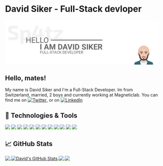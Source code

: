 # David Siker - Full-Stack devloper

[![Header](https://raw.githubusercontent.com/sp4tz7/sp4tz7/master/sp4tz.jpg "Header")](https://siker.ch/)

## Hello, mates! 

My name is David Siker and I'm a Full-Stack Developer. Im from Switzerland, married, 2 boys and currently working at Magneticlab.
You can find me on [![Twitter][1.2]][1],  or on [![LinkedIn][3.2]][3]

## 🔧 Technologies & Tools

![](https://img.shields.io/badge/Platform-Windows-informational?style=flat&logo=windows&logoColor=white&color=0b7cbd)
![](https://img.shields.io/badge/Platform-Linux-informational?style=flat&logo=linux&logoColor=white&color=0b7cbd)
![](https://img.shields.io/badge/Platform-Raspberry_PI-informational?style=flat&logo=raspberry-pi&logoColor=white&color=0b7cbd)
![](https://img.shields.io/badge/Code-PHP-informational?style=flat&logo=php&logoColor=white&color=0b7cbd)
![](https://img.shields.io/badge/Code-Python-informational?style=flat&logo=python&logoColor=white&color=0b7cbd)
![](https://img.shields.io/badge/Code-JavaScript-informational?style=flat&logo=javascript&logoColor=white&color=0b7cbd)
![](https://img.shields.io/badge/Code-jQuery-informational?style=flat&logo=jquery&logoColor=white&color=0b7cbd)
![](https://img.shields.io/badge/Code-SCSS-informational?style=flat&logo=css3&logoColor=white&color=0b7cbd)
![](https://img.shields.io/badge/Tools-PostgreSQL-informational?style=flat&logo=postgresql&logoColor=white&color=0b7cbd)
![](https://img.shields.io/badge/Tools-MySQL-informational?style=flat&logo=mysql&logoColor=white&color=0b7cbd)
![](https://img.shields.io/badge/Framework-Django-informational?style=flat&logo=django&logoColor=white&color=0b7cbd)
![](https://img.shields.io/badge/Framework-Symfony-informational?style=flat&logo=symfony&logoColor=white&color=0b7cbd)

## &#x1f4c8; GitHub Stats

<a href="https://github.com/sp4tz7/sp4tz7">
  <img align="center" src="https://github-readme-stats.vercel.app/api/top-langs/?username=sp4tz7&hide=java,html&title_color=ffffff&text_color=c9cacc&icon_color=0b7cbd&bg_color=1d1f21" />
</a>
<a href="https://github.com/sp4tz7/sp4tz7">
  <img align="center" src="https://github-readme-stats.vercel.app/api?username=sp4tz7&show_icons=true&line_height=27&count_private=true&title_color=ffffff&text_color=c9cacc&icon_color=0b7cbd&bg_color=1d1f21" alt="David's GitHub Stats" />
</a>

<a href="https://github.com/sp4tz7/OC_P5">
  <img align="center" src="https://github-readme-stats.vercel.app/api/pin/?username=sp4tz7&repo=OC_P5&title_color=ffffff&text_color=c9cacc&icon_color=0b7cbd&bg_color=1d1f21" />
</a>
<a href="https://github.com/sp4tz7/OC_P6">
  <img align="center" src="https://github-readme-stats.vercel.app/api/pin/?username=sp4tz7&repo=OC_P6&title_color=ffffff&text_color=c9cacc&icon_color=0b7cbd&bg_color=1d1f21" />
</a>

<!-- icons without padding -->

[1.2]: http://i.imgur.com/wWzX9uB.png (Follow me on Twitter) 
[3.2]: https://raw.githubusercontent.com/MartinHeinz/MartinHeinz/master/linkedin-3-16.png (Follow me on LinkedIn)
 

[1]: https://twitter.com/sp4tz 
[3]: https://www.linkedin.com/in/siker/
[4]: https://siker.ch
